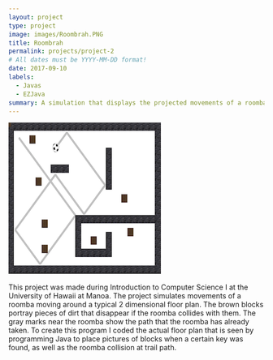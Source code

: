 ```yaml
---
layout: project
type: project
image: images/Roombrah.PNG
title: Roombrah
permalink: projects/project-2
# All dates must be YYYY-MM-DD format!
date: 2017-09-10
labels:
  - Javas
  - EZJava
summary: A simulation that displays the projected movements of a roomba.
---
```


<img class="ui medium right floated rounded image" src="../images/Roombrah.PNG">

This project was made during Introduction to Computer Science I at the University of Hawaii at Manoa. The project simulates movements of a roomba moving around a typical 2 dimensional floor plan. The brown blocks portray pieces of dirt that disappear if the roomba collides with them. The gray marks near the roomba show the path that the roomba has already taken. To create this program I coded the actual floor plan that is seen by programming Java to place pictures of blocks when a certain key was found, as well as the roomba collision at trail path.
